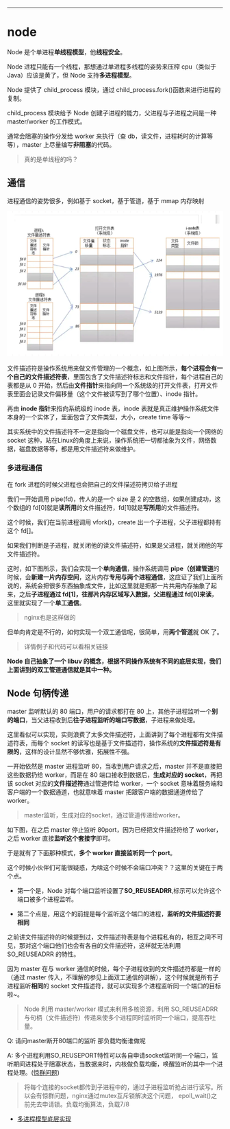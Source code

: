
---
# node

Node 是个单进程**单线程模型**，他**线程安全**。

Node 进程只能有一个线程，那想通过单进程多线程的姿势来压榨 cpu（类似于 Java）应该是黄了，但 Node 支持**多进程模型**。

Node 提供了 child_process 模块，通过 child_process.fork()函数来进行进程的复制。

child_process 模块给予 Node 创建子进程的能力，父进程与子进程之间是一种 master/worker 的工作模式。

通常会阻塞的操作分发给 worker 来执行（查 db，读文件，进程耗时的计算等等），master 上尽量编写**非阻塞**的代码。

> 真的是单线程的吗？

## 通信

进程通信的姿势很多，例如基于 socket，基于管道，基于 mmap 内存映射

![](.node进程_images/c123805a.png)

文件描述符是操作系统用来做文件管理的一个概念，如上图所示，**每个进程会有一个自己的文件描述符表**，里面包含了文件描述符标志和文件指针，每个进程自己的表都是从 0 开始，然后由**文件指针**来指向同一个系统级的打开文件表，打开文件表里面会记录文件偏移量（这个文件被读写到了哪个位置）、inode 指针。

再由 **inode 指针**来指向系统级的 inode 表，inode 表就是真正维护操作系统文件本身的一个实体了，里面包含了文件类型，大小，create time 等等～

其实系统中的文件描述符不一定是指向一个磁盘文件，也可以能是指向一个网络的 socket 这种，站在Linux的角度上来说，操作系统把一切都抽象为文件，网络数据，磁盘数据等等，都是用文件描述符来做维护。

### 多进程通信

在 fork 进程的时候父进程也会把自己的文件描述符拷贝给子进程

我们一开始调用 pipe(fd)，传人的是一个 size 是 2 的空数组，如果创建成功，这个数组的 fd[0]就是**读所用**的文件描述符，fd[1]就是**写所用**的文件描述符。

这个时候，我们在当前进程调用 vfork()，create 出一个子进程，父子进程都持有这个 fd[]。

如果我们判断是子进程，就关闭他的读文件描述符，如果是父进程，就关闭他的写文件描述符。

这时，如下图所示，我们会实现一个**单向通信**，操作系统调用 **pipe（创建管道**的时候，会**新建一片内存空间**，这片内存**专用与两个进程通信**，这应证了我们上面所说的，系统会把很多东西抽象成文件，比如这里就是把那一片共用内存抽象了起来，之后**子进程通过 fd[1]，往那片内存区域写入数据，父进程通过 fd[0]来读**，这里就实现了一个**单工通信**。
> nginx也是这样做的

但单向肯定是不行的，如何实现一个双工通信呢，很简单，用**两个管道**就 OK 了。
> 详情例子和代码可以看相关链接

**Node 自己抽象了一个 libuv 的概念，根据不同操作系统有不同的底层实现，我们上面讲到的双工管道通信就是其中一种。**

## Node 句柄传递 [](#bookmark)

master 监听默认的 80 端口，用户的请求都打在 80 上，其他子进程监听一个**别的端口**，当父进程收到后**往子进程监听的端口写数据**，子进程来做处理。

这里看似可以实现，实则浪费了太多文件描述符，上面讲到了每个进程都有文件描述符表，而每个 socket 的读写也是基于文件描述符，操作系统的**文件描述符是有限的**，这样的设计显然不够优雅，拓展性不强。

一开始依然是 master 进程监听 80，当收到用户请求之后，master 并不是直接把这些数据扔给 worker，而是在 80 端口接收到数据后，**生成对应的 socket**，再把该 socket 对应的**文件描述符**通过管道传给 worker，一个 socket 意味着服务端和客户端的一个数据通道，也就意味着 master 把跟客户端的数据通道传给了 worker。

> master监听，生成对应的socket，通过管道传递给worker。

如下图，在之后 master 停止监听 80port，因为已经把文件描述符给了 worker，之后 worker 直接**监听这个套接字**即可。

于是就有了下面那种模式，**多个 worker 直接监听同一个 port**。

这个时候小伙伴们可能很疑惑，为啥这个时候不会端口冲突？？这里的关键在于两个点。

- 第一个是，Node 对每个端口监听设置了**SO_REUSEADRR**,标示可以允许这个端口被多个进程监听。

- 第二个点是，用这个的前提是每个监听这个端口的进程，**监听的文件描述符要相同**

之前讲文件描述符的时候提到过，文件描述符表是每个进程私有的，相互之间不可见，那对这个端口他们也会有各自的文件描述符，这样就无法利用 SO_REUSEADRR 的特性。

因为 master 在与 worker 通信的时候，每个子进程收到的文件描述符都是一样的（通过 master 传入，不理解的参见上面双工通信的讲解），这个时候就是所有子进程监听**相同**的 socket 文件描述符，就可以实现多个进程监听同一个端口的目标啦~。

> Node 利用 master/worker 模式来利用多核资源，利用 SO_REUSEADRR 与句柄（文件描述符）传递来使多个进程同时监听同一个端口，提高吞吐量。

Q: 请问master断开80端口的监听  那负载均衡谁做呢

A: 多个进程利用SO_REUSEPORT特性可以各自申请socket监听同一个端口，监听期间进程处于阻塞状态，当数据来时，内核做负载均衡，唤醒监听的其中一个进程处理。([惊群问题](../web/nginx/nginx.md#惊群问题))

> 将每个连接的socket都传到子进程中的，通过子进程监听抢占进行读写。所以会有惊群问题，nginx通过mutex互斥锁解决这个问题， epoll_wait()之前先去申请锁。负载均衡算法，负载7/8

- [多进程模型底层实现](https://juejin.im/post/5e7732aa518825492e497fe0)
